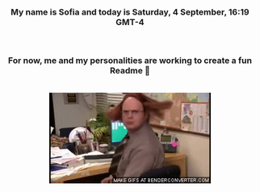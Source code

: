 


<div align="center">
<h3 >My name is Sofia and today is Saturday, 4 September, 16:19 GMT-4</h3><br>
<h3 >For now, me and my personalities are working to create a fun Readme 👋
</h3><br>
<img src='img/dwight.gif' alt='working...'/>
</div>
